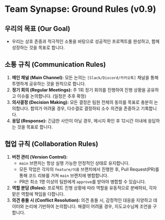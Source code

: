 # Team Synapse: Ground Rules (v0.9)

## 우리의 목표 (Our Goal)
- 우리는 상호 존중과 적극적인 소통을 바탕으로 성공적인 프로젝트를 완성하고, 함께 성장하는 것을 목표로 합니다.

## 소통 규칙 (Communication Rules)
1.  **메인 채널 (Main Channel):** 모든 논의는 `[Slack/Discord/카카오톡]` 채널을 통해 투명하게 공유하는 것을 원칙으로 합니다.
2.  **정기 회의 (Regular Meetings):** 주 1회 정기 회의를 진행하여 진행 상황을 공유하고 이슈를 논의합니다. (일정은 추후 확정)
3.  **의사결정 (Decision Making):** 모든 결정은 팀원 전체의 동의를 목표로 충분히 논의합니다. 합의가 어려울 경우, 다수결로 결정하되 소수 의견을 존중하고 기록합니다.
4.  **응답 (Response):** 긴급한 사안이 아닐 경우, 메시지 확인 후 12시간 이내에 응답하는 것을 목표로 합니다.

## 협업 규칙 (Collaboration Rules)
1.  **버전 관리 (Version Control):**
    - `main` 브랜치는 항상 실행 가능한 안정적인 상태로 유지합니다.
    - 모든 작업은 각자의 `feature/이름` 브랜치에서 진행한 후, Pull Request(PR)를 통해 코드 리뷰를 거쳐 `main` 브랜치에 병합합니다.
    - PR은 최소 1명 이상의 팀원에게 `approve`를 받아야 병합할 수 있습니다.
2.  **역할 분담 (Roles):** 프로젝트 진행 상황에 따라 역할을 유동적으로 분배하되, 각자 맡은 역할에 책임을 다합니다.
3.  **의견 충돌 시 (Conflict Resolution):** 의견 충돌 시, 감정적인 대응을 지양하고 데이터와 논리에 기반하여 논의합니다. 해결이 어려울 경우, 지도교수님께 조언을 구합니다.
